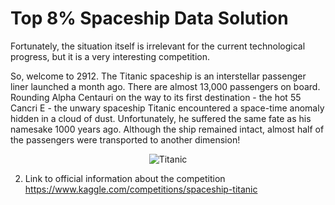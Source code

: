 # Top 8% Spaceship Data Solution

Fortunately, the situation itself is irrelevant for the current technological progress, but it is a very interesting competition.

So, welcome to 2912. The Titanic spaceship is an interstellar passenger liner launched a month ago. There are almost 13,000 passengers on board. Rounding Alpha Centauri on the way to its first destination - the hot 55 Cancri E - the unwary spaceship Titanic encountered a space-time anomaly hidden in a cloud of dust. Unfortunately, he suffered the same fate as his namesake 1000 years ago. Although the ship remained intact, almost half of the passengers were transported to another dimension!<br>
<p align="center">
  <img src="https://github.com/o-irakliy/Prediction-of-survived/assets/117891996/7fa4a9b6-7679-45e7-b553-171f5c155847", alt="Titanic">
</p>
    
2. Link to official information about the competition https://www.kaggle.com/competitions/spaceship-titanic
